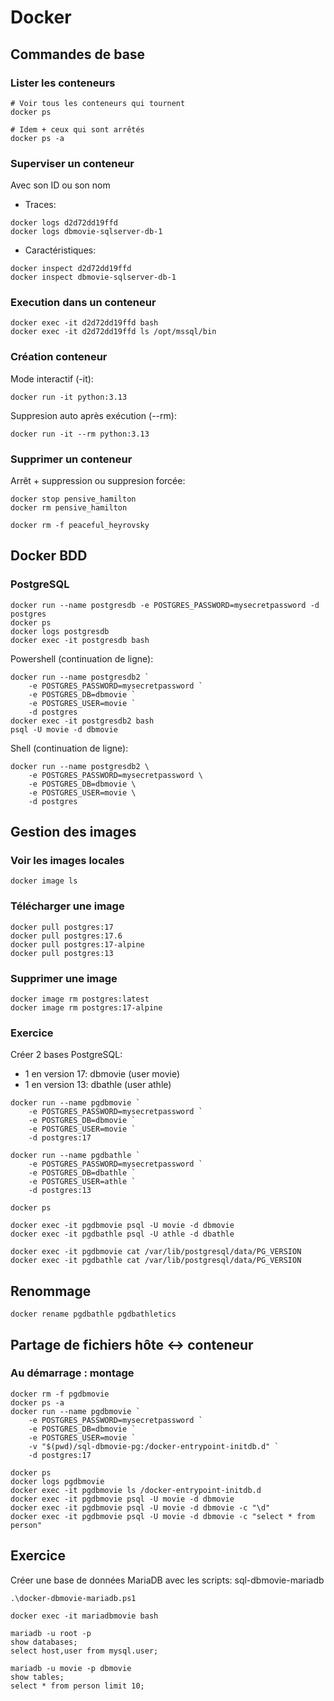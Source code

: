 # Docker

## Commandes de base

### Lister les conteneurs


```
# Voir tous les conteneurs qui tournent
docker ps

# Idem + ceux qui sont arrêtés
docker ps -a
```

### Superviser un conteneur
Avec son ID ou son nom

- Traces:
```
docker logs d2d72dd19ffd
docker logs dbmovie-sqlserver-db-1
```

- Caractéristiques:
```
docker inspect d2d72dd19ffd
docker inspect dbmovie-sqlserver-db-1
```

### Execution dans un conteneur
```
docker exec -it d2d72dd19ffd bash
docker exec -it d2d72dd19ffd ls /opt/mssql/bin
```

### Création conteneur

Mode interactif (-it):
```
docker run -it python:3.13
```

Suppresion auto après exécution (--rm):
```
docker run -it --rm python:3.13
```

### Supprimer un conteneur
Arrêt + suppression ou suppresion forcée:
```
docker stop pensive_hamilton
docker rm pensive_hamilton

docker rm -f peaceful_heyrovsky
```

## Docker BDD

### PostgreSQL
```
docker run --name postgresdb -e POSTGRES_PASSWORD=mysecretpassword -d postgres
docker ps
docker logs postgresdb
docker exec -it postgresdb bash
```

Powershell (continuation de ligne):
```
docker run --name postgresdb2 `
    -e POSTGRES_PASSWORD=mysecretpassword `
    -e POSTGRES_DB=dbmovie `
    -e POSTGRES_USER=movie `
    -d postgres
docker exec -it postgresdb2 bash
psql -U movie -d dbmovie
```

Shell (continuation de ligne):
```
docker run --name postgresdb2 \
    -e POSTGRES_PASSWORD=mysecretpassword \
    -e POSTGRES_DB=dbmovie \
    -e POSTGRES_USER=movie \
    -d postgres
```

## Gestion des images
### Voir les images locales
```
docker image ls
```

### Télécharger une image
```
docker pull postgres:17
docker pull postgres:17.6
docker pull postgres:17-alpine
docker pull postgres:13
```

### Supprimer une image
```
docker image rm postgres:latest
docker image rm postgres:17-alpine
```

### Exercice
Créer 2 bases PostgreSQL: 
- 1 en version 17: dbmovie (user movie)
- 1 en version 13: dbathle (user athle)

```
docker run --name pgdbmovie `
    -e POSTGRES_PASSWORD=mysecretpassword `
    -e POSTGRES_DB=dbmovie `
    -e POSTGRES_USER=movie `
    -d postgres:17

docker run --name pgdbathle `
    -e POSTGRES_PASSWORD=mysecretpassword `
    -e POSTGRES_DB=dbathle `
    -e POSTGRES_USER=athle `
    -d postgres:13

docker ps

docker exec -it pgdbmovie psql -U movie -d dbmovie
docker exec -it pgdbathle psql -U athle -d dbathle

docker exec -it pgdbmovie cat /var/lib/postgresql/data/PG_VERSION
docker exec -it pgdbathle cat /var/lib/postgresql/data/PG_VERSION
```

## Renommage
```
docker rename pgdbathle pgdbathletics
```

## Partage de fichiers hôte <-> conteneur

### Au démarrage : montage

```
docker rm -f pgdbmovie 
docker ps -a
docker run --name pgdbmovie `
    -e POSTGRES_PASSWORD=mysecretpassword `
    -e POSTGRES_DB=dbmovie `
    -e POSTGRES_USER=movie `
    -v "$(pwd)/sql-dbmovie-pg:/docker-entrypoint-initdb.d" `
    -d postgres:17

docker ps
docker logs pgdbmovie
docker exec -it pgdbmovie ls /docker-entrypoint-initdb.d
docker exec -it pgdbmovie psql -U movie -d dbmovie
docker exec -it pgdbmovie psql -U movie -d dbmovie -c "\d"
docker exec -it pgdbmovie psql -U movie -d dbmovie -c "select * from person"
```

## Exercice
Créer une base de données MariaDB avec les scripts: sql-dbmovie-mariadb

```
.\docker-dbmovie-mariadb.ps1

docker exec -it mariadbmovie bash

mariadb -u root -p
show databases;
select host,user from mysql.user;

mariadb -u movie -p dbmovie
show tables;
select * from person limit 10;
```




